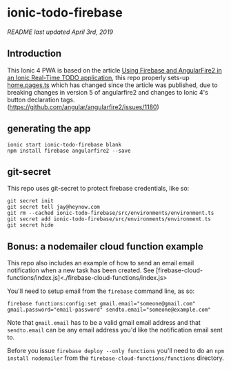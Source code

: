 # ionic-todo-firebase

*README last updated April 3rd, 2019*

## Introduction

This Ionic 4 PWA is based on the article [Using Firebase and AngularFire2 in an Ionic Real-Time TODO application](https://www.javascripttuts.com/using-firebase-and-angularfire2-in-an-ionic-real-time-todo-application/), this repo properly sets-up [home.pages.ts](<./ionic-todo-firebase/src/app/home/home.page.ts>) which has changed since the article was published, due to breaking changes in version 5 of angularfire2 and changes to Ionic 4's button declaration tags.
(https://github.com/angular/angularfire2/issues/1180)

## generating the app
```
ionic start ionic-todo-firebase blank
npm install firebase angularfire2 --save
```

## git-secret

This repo uses git-secret to protect firebase credentials, like so:
```
git secret init
git secret tell jay@heynow.com
git rm --cached ionic-todo-firebase/src/environments/environment.ts
git secret add ionic-todo-firebase/src/environments/environment.ts
git secret hide
```

## Bonus: a nodemailer cloud function example

This repo also includes an example of how to send an email email notification when a new task has been created. See [firebase-cloud-functions/index.js]<./firebase-cloud-functions/index.js>

You'll need to setup email from the `firebase` command line, as so:
```
firebase functions:config:set gmail.email="someone@gmail.com" gmail.password="email-password" sendto.email="someone@example.com"
```
Note that `gmail.email` has to be a valid gmail email address and that `sendto.email` can be any email address you'd like the notification email sent to.

Before you issue `firebase deploy --only functions` you'll need to do an `npm install nodemailer` from the `firebase-cloud-functions/functions` directory.
